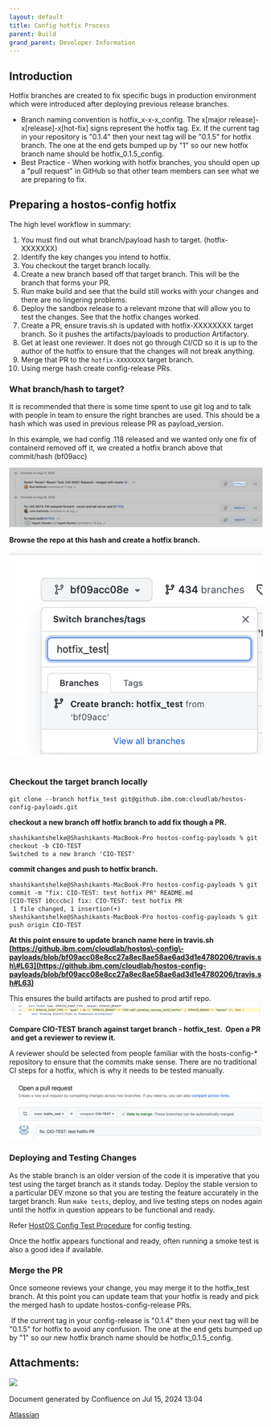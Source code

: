 ```yaml
---
layout: default
title: Config hotfix Process
parent: Build
grand_parent: Developer Information
---
```

## **Introduction**

Hotfix branches are created to fix specific bugs in production environment which were introduced after deploying previous release branches. 

* Branch naming convention is hotfix\_x\-x\-x\_config. The x\[major release]\-x\[release]\-x\[hot\-fix] signs represent the hotfix tag. Ex. If the current tag in your repository is "0\.1\.4" then your next tag will be "0\.1\.5" for hotfix branch. The one at the end gets bumped up by "1" so our new hotfix branch name should be hotfix\_0\.1\.5\_config.
* Best Practice \- When working with hotfix branches, you should open up a "pull request" in GitHub so that other team members can see what we are preparing to fix.

## **Preparing a hostos\-config hotfix**

The high level workflow in summary:

1. You must find out what branch/payload hash to target. (hotfix\-XXXXXXX)
2. Identify the key changes you intend to hotfix.
3. You checkout the target branch locally.
4. Create a new branch based off that target branch. This will be the branch that forms your PR.
5. Run make build and see that the build still works with your changes and there are no lingering problems.
6. Deploy the sandbox release to a relevant mzone that will allow you to test the changes. See that the hotfix changes worked.
7. Create a PR, ensure travis.sh is updated with hotfix\-XXXXXXXX target branch. So it pushes the artifacts/payloads to production Artifactory.
8. Get at least one reviewer. It does not go through CI/CD so it is up to the author of the hotfix to ensure that the changes will not break anything.
9. Merge that PR to the `hotfix-XXXXXXXX` target branch.
10. Using merge hash create config\-release PRs.

### What branch/hash to target?

It is recommended that there is some time spent to use git log and to talk with people in team to ensure the right branches are used. This should be a hash which was used in previous release PR as payload\_version.

In this example, we had config .118 released and we wanted only one fix of containerd removed off it, we created a hotfix branch above that commit/hash (bf09acc)

![](attachments/471958698/476479638.png)

  


**Browse the repo at this hash and create a hotfix branch.**  
  


![](attachments/471958698/476479637.png) 

### Checkout the target branch locally



```
git clone --branch hotfix_test git@github.ibm.com:cloudlab/hostos-config-payloads.git
```

**checkout a new branch off hotfix branch to add fix though a PR.**



```
shashikantshelke@Shashikants-MacBook-Pro hostos-config-payloads % git checkout -b CIO-TEST
Switched to a new branch 'CIO-TEST'
```

**commit changes and push to hotfix branch.** 



```
shashikantshelke@Shashikants-MacBook-Pro hostos-config-payloads % git commit -m "fix: CIO-TEST: test hotfix PR" README.md 
[CIO-TEST 10cccbc] fix: CIO-TEST: test hotfix PR
 1 file changed, 1 insertion(+)
shashikantshelke@Shashikants-MacBook-Pro hostos-config-payloads % git push origin CIO-TEST
```

**At this point ensure to update branch name here in travis.sh   
[https://github.ibm.com/cloudlab/hostos\-config\-payloads/blob/bf09acc08e8cc27a8ec8ae58ae6ad3d1e4780206/travis.sh\#L63](https://github.ibm.com/cloudlab/hostos-config-payloads/blob/bf09acc08e8cc27a8ec8ae58ae6ad3d1e4780206/travis.sh#L63)**

This ensures the build artifacts are pushed to prod artif repo.   
![](attachments/471958698/476479645.png)  
  


**Compare CIO\-TEST branch against target branch \- hotfix\_test.  Open a PR  and get a reviewer to review it.**

A reviewer should be selected from people familiar with the hosts\-config\-\* repository to ensure that the commits make sense. There are no traditional CI steps for a hotfix, which is why it needs to be tested manually.

  
![](attachments/471958698/476479650.png)

### Deploying and Testing Changes

As the stable branch is an older version of the code it is imperative that you test using the target branch as it stands today. Deploy the stable version to a particular DEV mzone so that you are testing the feature accurately in the target branch. Run `make tests`, deploy, and live testing steps on nodes again until the hotfix in question appears to be functional and ready.

Refer [HostOS Config Test Procedure](HostOS-Config-Test-Procedure_182225323.html) for config testing. 

Once the hotfix appears functional and ready, often running a smoke test is also a good idea if available.

### Merge the PR

Once someone reviews your change, you may merge it to the hotfix\_test branch. At this point you can update team that your hotfix is ready and pick the merged hash to update hostos\-config\-release PRs. 

 If the current tag in your config\-release is "0\.1\.4" then your next tag will be "0\.1\.5" for hotfix to avoid any confusion. The one at the end gets bumped up by "1" so our new hotfix branch name should be hotfix\_0\.1\.5\_config.

  


  


  






## Attachments:




![](images/icons/bullet_blue.gif)

 


Document generated by Confluence on Jul 15, 2024 13:04


[Atlassian](https://www.atlassian.com/)


 


